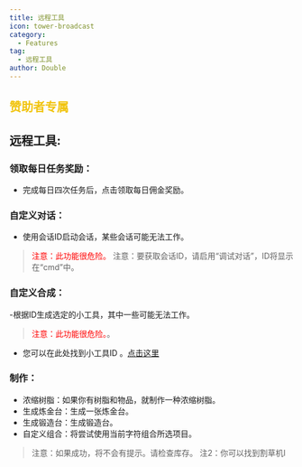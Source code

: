 ```yaml
---
title: 远程工具
icon: tower-broadcast
category:
  - Features
tag:
  - 远程工具
author: Double
---
```


##  <span style="color:#f1c40f;">赞助者专属</span>
## 远程工具:
### 领取每日任务奖励：
- 完成每日四次任务后，点击领取每日佣金奖励。
### 自定义对话：
- 使用会话ID启动会话，某些会话可能无法工作。
><span style="color:red;">注意：此功能很危险。</span>
>注意：要获取会话ID，请启用“调试对话”，ID将显示在“cmd”中。
### 自定义合成：
-根据ID生成选定的小工具，其中一些可能无法工作。
 ><span style="color:red;">注意：此功能很危险。</span>。
 - 您可以在此处找到小工具ID 。[点击这里](https://github.com/jie65535/grasscuttercommandgenerator/blob/main/source/grasscuttertools/resources/en-us/gadget.txt)

### 制作：
- 浓缩树脂：如果你有树脂和物品，就制作一种浓缩树脂。
- 生成炼金台：生成一张炼金台。
- 生成锻造台：生成锻造台。
- 自定义组合：将尝试使用当前字符组合所选项目。
>注意：如果成功，将不会有提示。请检查库存。
>注2：你可以找到割草机I



